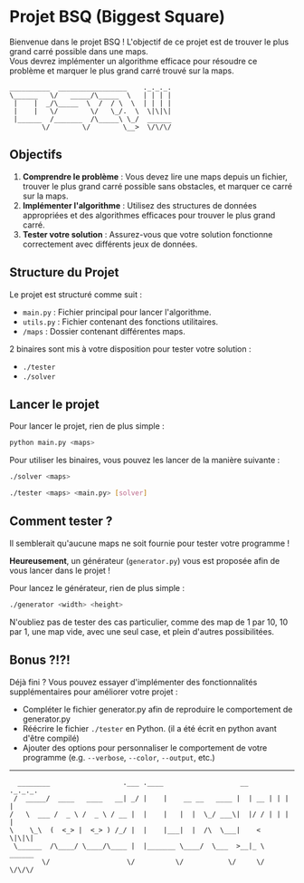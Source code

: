# Projet BSQ (Biggest Square)

Bienvenue dans le projet BSQ ! L'objectif de ce projet est de trouver le plus grand carré possible dans une maps.<br>
Vous devrez implémenter un algorithme efficace pour résoudre ce problème et marquer le plus grand carré trouvé sur la maps.

```
__________  _________________    ._._._.
\______   \/   _____/\_____  \   | | | |
 |    |  _/\_____  \  /  / \  \  | | | |
 |    |   \/        \/   \_/.  \  \|\|\|
 |______  /_______  /\_____\ \_/  ______
        \/        \/        \__>  \/\/\/
```

## Objectifs

1. **Comprendre le problème** : Vous devez lire une maps depuis un fichier, trouver le plus grand carré possible sans obstacles, et marquer ce carré sur la maps.
2. **Implémenter l'algorithme** : Utilisez des structures de données appropriées et des algorithmes efficaces pour trouver le plus grand carré.
3. **Tester votre solution** : Assurez-vous que votre solution fonctionne correctement avec différents jeux de données.

## Structure du Projet

Le projet est structuré comme suit :

- `main.py` : Fichier principal pour lancer l'algorithme.
- `utils.py` : Fichier contenant des fonctions utilitaires.
- `/maps` : Dossier contenant différentes maps.

2 binaires sont mis à votre disposition pour tester votre solution :

- `./tester`
- `./solver`

## Lancer le projet

Pour lancer le projet, rien de plus simple :

```sh
python main.py <maps>
```

Pour utiliser les binaires, vous pouvez les lancer de la manière suivante :


```sh
./solver <maps>
```

```sh
./tester <maps> <main.py> [solver]
```

## Comment tester ?

Il semblerait qu'aucune maps ne soit fournie pour tester votre programme !

**Heureusement**, un générateur (`generator.py`) vous est proposée afin de vous lancer dans le projet !

Pour lancez le générateur, rien de plus simple :

```sh
./generator <width> <height>
```

N'oubliez pas de tester des cas particulier, comme des map de 1 par 10, 10 par 1, une map vide, avec une seul case, et plein d'autres possibilitées.

## Bonus ?!?!

Déjà fini ? Vous pouvez essayer d'implémenter des fonctionnalités supplémentaires pour améliorer votre projet :   

- Compléter le fichier generator.py afin de reproduire le comportement de generator.py
- Réécrire le fichier `./tester` en Python. (il a été écrit en python avant d'être compilé)
- Ajouter des options pour personnaliser le comportement de votre programme (e.g. `--verbose`, `--color`, `--output`, etc.)

---

```
  ________                  .___ .____                   __     ._._._.
 /  _____/  ____   ____   __| _/ |    |    __ __   ____ |  | __ | | | | 
/   \  ___ /  _ \ /  _ \ / __ |  |    |   |  |  \_/ ___\|  |/ / | | | | 
\    \_\  (  <_> |  <_> ) /_/ |  |    |___|  |  /\  \___|    <   \|\|\| 
 \______  /\____/ \____/\____ |  |_______ \____/  \___  >__|_ \  ______ 
        \/                   \/          \/           \/     \/  \/\/\/ 
```
